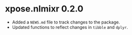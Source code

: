 # xpose.nlmixr 0.2.0

* Added a `NEWS.md` file to track changes to the package.
* Updated functions to reflect changes in `tibble` and `dplyr`.
